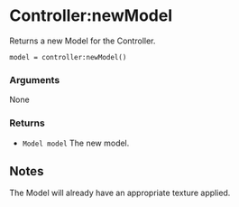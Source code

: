 <!--
category: reference
-->

Controller:newModel
===

Returns a new Model for the Controller.

    model = controller:newModel()

### Arguments

None

### Returns

- `Model model` The new model.

Notes
---

The Model will already have an appropriate texture applied.
